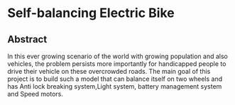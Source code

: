 # Self-balancing Electric Bike
## Abstract
In this ever growing scenario of the world with growing population and also vehicles, the problem persists more importantly for handicapped people to drive their vehicle on these overcrowded roads. The main goal of this project is to build such a model that can balance itself on two wheels and has Anti lock breaking system,Light system, battery management system and Speed motors.
